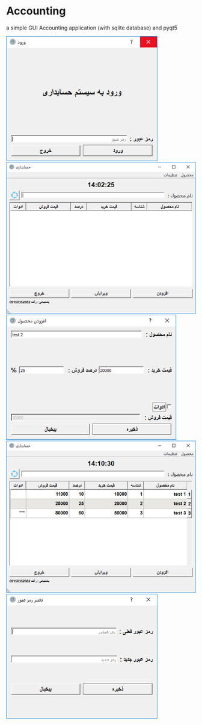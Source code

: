 # Accounting
a simple GUI Accounting application (with sqlite database)
and pyqt5


![Acc](https://raw.githubusercontent.com/Hojjatrt/Accounting/master/Capture.PNG)
![Acc](https://raw.githubusercontent.com/Hojjatrt/Accounting/master/Capture2.PNG)
![Acc](https://raw.githubusercontent.com/Hojjatrt/Accounting/master/Capture3.PNG)
![Acc](https://raw.githubusercontent.com/Hojjatrt/Accounting/master/Capture4.PNG)
![Acc](https://raw.githubusercontent.com/Hojjatrt/Accounting/master/Capture5.PNG)
